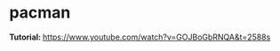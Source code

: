 # pacman

<b>Tutorial: </b><a href="https://www.youtube.com/watch?v=GOJBoGbRNQA&t=2588s">https://www.youtube.com/watch?v=GOJBoGbRNQA&t=2588s</a>

